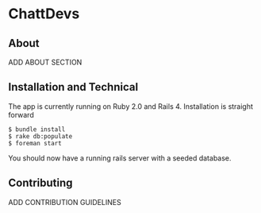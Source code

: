 # ChattDevs

## About

ADD ABOUT SECTION

## Installation and Technical

The app is currently running on Ruby 2.0 and Rails 4.  Installation is straight forward

    $ bundle install
    $ rake db:populate
    $ foreman start

You should now have a running rails server with a seeded database.

## Contributing

ADD CONTRIBUTION GUIDELINES


